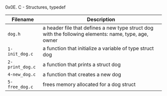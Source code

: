 0x0E. C - Structures, typedef

| Filename | Description |
| -------- | ----------- |
| `dog.h` | a header file that defines a new type struct dog with the following elements: name, type, age, owner |
| `1-init_dog.c` | a function that initialize a variable of type struct dog |
| `2-print_dog.c` | a function that prints a struct dog |
| `4-new_dog.c` | a function that creates a new dog |
| `5-free_dog.c` | frees memory allocated for a dog struct  |
